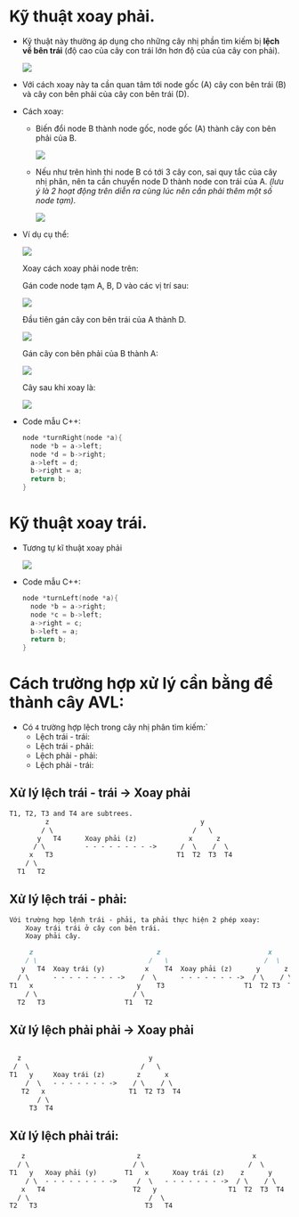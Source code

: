 
# Kỹ thuật xoay phải.

- Kỹ thuật này thường áp dụng cho những cây nhị phần tìm kiếm bị **lệch về bên trái** (độ cao của cây con trái lớn hơn độ của của cây con phải).
  
    ![](image/1.png)

- Với cách xoay này ta cần quan tâm tới node gốc (A) cây con bên trái (B) và cây con bên phải của cây con bên trái (D).

- Cách xoay:

    - Biến đổi node B thành node gốc, node gốc (A) thành cây con bên phải của B.

        ![](image/2.png)

    - Nếu như trên hình thi node B có tới 3 cây con, sai quy tắc của cây nhị phân, nên ta cần chuyển node D thành node con trái của A.
    *(lưu ý là 2 hoạt động trên diễn ra cùng lúc nên cần phải thêm một số node tạm).*

        ![](image/3.png)

- Ví dụ cụ thể:

    ![](image/4.png)

    Xoay cách xoay phải node trên:

    Gán code node tạm A, B, D vào các vị trí sau:

    ![](image/5.png)

    Đầu tiên gán cây con bên trái của A thành D.

    ![](image/6.png)

    Gán cây con bên phải của B thành A:

    ![](image/7.png)

    Cây sau khi xoay là:

    ![](image/8.png)

- Code mẫu C++:
  ```c++
  node *turnRight(node *a){
  	node *b = a->left;
  	node *d = b->right;
  	a->left = d;
  	b->right = a;
  	return b;
  }
  ```

# Kỹ thuật xoay trái.

- Tương tự kĩ thuật xoay phải

    ![](image/9.png)

- Code mẫu C++:
  ```c++
  node *turnLeft(node *a){
  	node *b = a->right;
  	node *c = b->left;
  	a->right = c;
  	b->left = a;
  	return b;
  }
  ```

# Cách trường hợp xử lý cần bằng để thành cây AVL:

- Có `4` trường hợp lệch trong cây nhị phân tìm kiếm:`
    - Lệch trái - trái:
    - Lệch trái - phải:
    - Lệch phải - phải:
    - Lệch phải  - trái:

## Xử lý lệch trái - trái -> Xoay phải

```markdown
T1, T2, T3 and T4 are subtrees.
         z                                      y 
        / \                                   /   \
       y   T4      Xoay phải (z)             x      z
      / \          - - - - - - - - ->      /  \    /  \ 
     x   T3                               T1  T2  T3  T4
    / \
  T1   T2

```

## Xử lý lệch trái - phải:

```markdown
Với trường hợp lệnh trái - phải, ta phải thực hiện 2 phép xoay:
    Xoay trái trái ở cây con bên trái.
    Xoay phải cây.
```

```markdown
     z                               z                           x
    / \                            /   \                        /  \ 
   y   T4  Xoay trái (y)          x    T4  Xoay phải (z)      y      z
  / \      - - - - - - - - ->    /  \      - - - - - - - ->  / \    / \
T1   x                          y    T3                    T1  T2 T3  T4
    / \                        / \
  T2   T3                    T1   T2
```

## Xử lý lệch phải phải -> Xoay phải

```markdown

  z                                y
 /  \                            /   \ 
T1   y     Xoay trái (z)        z      x
    /  \   - - - - - - - ->    / \    / \
   T2   x                     T1  T2 T3  T4
       / \
     T3  T4

```

## Xử lý lệch phải trái:

```markdown
   z                            z                            x
  / \                          / \                          /  \ 
T1   y   Xoay phải (y)       T1   x      Xoay trái (z)    z      y
    / \  - - - - - - - - ->     /  \   - - - - - - - ->  / \    / \
   x   T4                      T2   y                  T1  T2  T3  T4
  / \                              /  \
T2   T3                           T3   T4
```

